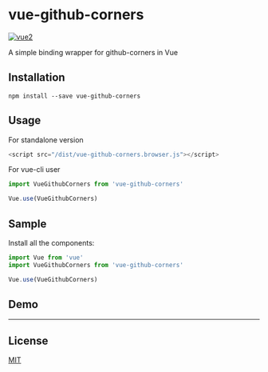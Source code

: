 # vue-github-corners

[![vue2](https://img.shields.io/badge/vue-2.x-brightgreen.svg)](https://vuejs.org/)

A simple binding wrapper for github-corners in Vue

## Installation

```
npm install --save vue-github-corners
```

## Usage

For standalone version

```javascript
<script src="/dist/vue-github-corners.browser.js"></script>
```

For vue-cli user

```javascript
import VueGithubCorners from 'vue-github-corners'

Vue.use(VueGithubCorners)
```

## Sample

Install all the components:

```javascript
import Vue from 'vue'
import VueGithubCorners from 'vue-github-corners'

Vue.use(VueGithubCorners)
```

## Demo



---

## License

[MIT](http://opensource.org/licenses/MIT)

